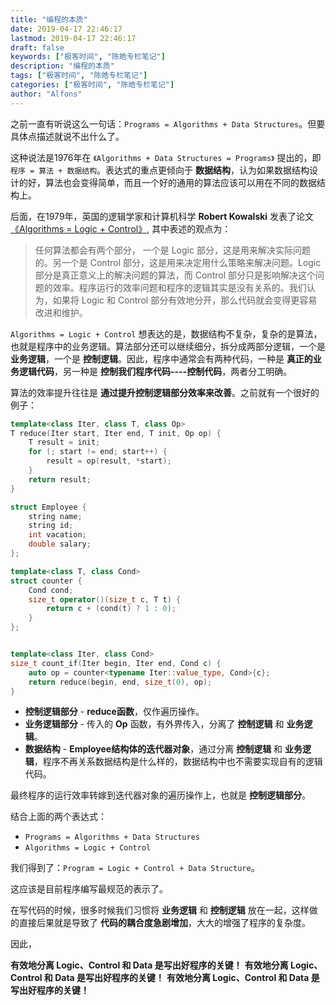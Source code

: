 ```yaml
---
title: "编程的本质"
date: 2019-04-17 22:46:17
lastmod: 2019-04-17 22:46:17
draft: false
keywords: ["极客时间", "陈皓专栏笔记"]
description: "编程的本质"
tags: ["极客时间", "陈皓专栏笔记"]
categories: ["极客时间", "陈皓专栏笔记"]
author: "Alfons"
---
```


之前一直有听说这么一句话：`Programs = Algorithms + Data Structures`。但要具体点描述就说不出什么了。

<!--more-->

这种说法是1976年在 `《Algorithms + Data Structures = Programs》` 提出的，即 `程序 = 算法 + 数据结构`。表达式的重点更倾向于 **数据结构**，认为如果数据结构设计的好，算法也会变得简单，而且一个好的通用的算法应该可以用在不同的数据结构上。

后面，在1979年，英国的逻辑学家和计算机科学 **Robert Kowalski** 发表了论文 [《Algorithms = Logic + Control》](https://www.doc.ic.ac.uk/~rak/papers/algorithm%20=%20logic%20+%20control.pdf), 其中表述的观点为：

> 任何算法都会有两个部分， 一个是 Logic 部分，这是用来解决实际问题的。另一个是 Control 部分，这是用来决定用什么策略来解决问题。Logic 部分是真正意义上的解决问题的算法，而 Control 部分只是影响解决这个问题的效率。程序运行的效率问题和程序的逻辑其实是没有关系的。我们认为，如果将 Logic 和 Control 部分有效地分开，那么代码就会变得更容易改进和维护。

`Algorithms = Logic + Control` 想表达的是，数据结构不复杂，复杂的是算法，也就是程序中的业务逻辑。算法部分还可以继续细分，拆分成两部分逻辑，一个是 **业务逻辑**，一个是 **控制逻辑**。因此，程序中通常会有两种代码，一种是 **真正的业务逻辑代码**，另一种是 **控制我们程序代码----控制代码**，两者分工明确。

算法的效率提升往往是 **通过提升控制逻辑部分效率来改善**。之前就有一个很好的例子：

```c++
template<class Iter, class T, class Op>
T reduce(Iter start, Iter end, T init, Op op) {
    T result = init;
    for (; start != end; start++) {
        result = op(result, *start);
    }
    return result;
}

struct Employee {
    string name;
    string id;
    int vacation;
    double salary;
};

template<class T, class Cond>
struct counter {
    Cond cond;
    size_t operator()(size_t c, T t) {
        return c + (cond(t) ? 1 : 0);
    }
};


template<class Iter, class Cond>
size_t count_if(Iter begin, Iter end, Cond c) {
    auto op = counter<typename Iter::value_type, Cond>{c};
    return reduce(begin, end, size_t(0), op);
}
```

- **控制逻辑部分** - **reduce函数**，仅作遍历操作。
- **业务逻辑部分** - 传入的 **Op** 函数，有外界传入，分离了 **控制逻辑** 和 **业务逻辑**。
- **数据结构** - **Employee结构体的迭代器对象**，通过分离 **控制逻辑** 和 **业务逻辑**，程序不再关系数据结构是什么样的，数据结构中也不需要实现自有的逻辑代码。

最终程序的运行效率转嫁到迭代器对象的遍历操作上，也就是 **控制逻辑部分**。

结合上面的两个表达式：

- `Programs = Algorithms + Data Structures`
- `Algorithms = Logic + Control`

我们得到了：`Program = Logic + Control + Data Structure`。

这应该是目前程序编写最规范的表示了。

在写代码的时候，很多时候我们习惯将 **业务逻辑** 和 **控制逻辑** 放在一起，这样做的直接后果就是导致了 **代码的耦合度急剧增加**，大大的增强了程序的复杂度。

因此，

**有效地分离 Logic、Control 和 Data 是写出好程序的关键！**
**有效地分离 Logic、Control 和 Data 是写出好程序的关键！**
**有效地分离 Logic、Control 和 Data 是写出好程序的关键！**